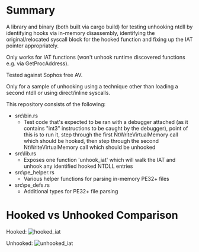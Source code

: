 # Summary

A library and binary (both built via cargo build) for testing unhooking ntdll by identifying hooks via in-memory disassembly,
identifying the original/relocated syscall block for the hooked function and fixing up the IAT pointer appropriately.

Only works for IAT functions (won't unhook runtime discovered functions e.g. via GetProcAddress).

Tested against Sophos free AV.

Only for a sample of unhooking using a technique other than loading a second ntdll or using direct/inline syscalls.

This repository consists of the following:

- src\bin.rs
    - Test code that's expected to be ran with a debugger attached (as it contains "int3" instructions to be caught by the debugger), point of this is to run it, step through the first NtWriteVirtualMemory call which should be hooked, then step through the second NtWriteVirtualMemory call which should be unhooked
- src\lib.rs
    - Exposes one function 'unhook_iat' which will walk the IAT and unhook any identified hooked NTDLL entries
- src\pe_helper.rs
    - Various helper functions for parsing in-memory PE32+ files 
- src\pe_defs.rs
    - Additional types for PE32+ file parsing
    
    
# Hooked vs Unhooked Comparison

Hooked:
![hooked_iat](https://user-images.githubusercontent.com/16039802/226813526-63c0278d-a6d8-4004-aed6-dc9cadf05d0d.png)

Unhooked:
![unhooked_iat](https://user-images.githubusercontent.com/16039802/226813548-d9b83110-64e4-42b9-8d5d-edd9205ff7f9.png)
